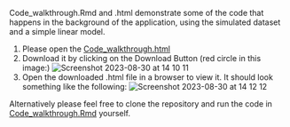 Code_walkthrough.Rmd and .html demonstrate some of the code that happens in the background of the application, using the simulated dataset and a simple linear model.

1. Please open the [Code_walkthrough.html](https://github.com/TIDAL-modelling/TIDAL/blob/main/Examples/Code_walkthrough.html)
2. Download it by clicking on the Download Button (red circle in this image:)
![Screenshot 2023-08-30 at 14 10 11](https://github.com/TIDAL-modelling/TIDAL/assets/24313187/df412b66-a6d4-4deb-bb5a-4e8ac9e5dd19)
3. Open the downloaded .html file in a browser to view it. It should look something like the following:
![Screenshot 2023-08-30 at 14 12 12](https://github.com/TIDAL-modelling/TIDAL/assets/24313187/67df5285-9207-4a3f-bd6f-147511e8612e)


Alternatively please feel free to clone the repository and run the code in [Code_walkthrough.Rmd](https://github.com/TIDAL-modelling/TIDAL/blob/main/Examples/Code_walkthrough.Rmd) yourself.
